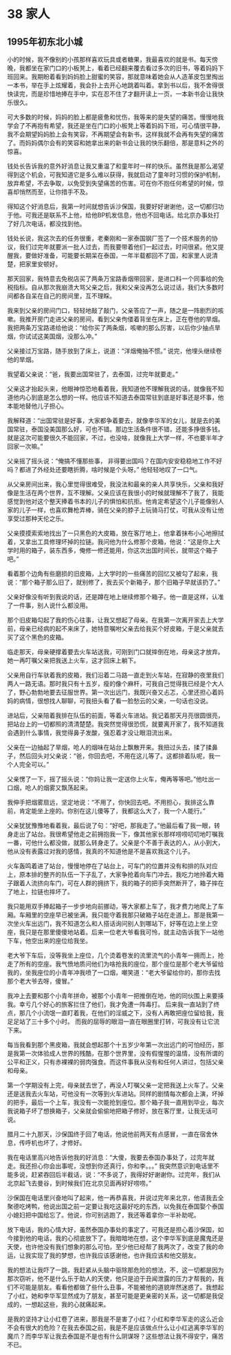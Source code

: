 # 38 家人


## 1995年初东北小城

小的时候，我不像别的小孩那样喜欢玩具或者糖果，我最喜欢的就是书。每天傍晚，我都坐在家门口的小板凳上，看着已经翻来覆去看过多次的旧书，等着妈妈下班回来。我期盼着看到妈妈脸上甜蜜的笑容，那就意味着她会从人造革皮包里掏出一本书，举在手上炫耀着，我会扑上去开心地跳着叫着。拿到书以后，我不舍得很快读完，而是珍惜地捧在手中，实在忍不住了才翻开读上一页，一本新书会让我快乐很久。

可大多数的时候，妈妈的脸上都是疲惫和忧伤，我等来的是失望的痛苦。慢慢地我学会了不再抱有希望，我还是坐在门口的小板凳上等着妈妈下班，可心情很平静，我不会期望妈妈脸上会有笑容，不再期望会有新书，这样我就不会再有失望的痛苦了。而妈妈偶尔会有的笑容和她拿出来的新书会让我的快乐翻倍，那是意料之外的惊喜。

钱处长告诉我的意外好消息让我又重温了和童年时一样的快乐。虽然我是那么渴望得到这个机会，可我知道它是多么难以获得，我就启动了童年时习惯的保护机制，放弃希望，不去争取，以免受到失望痛苦的伤害。可在你不抱任何希望的时候，惊喜却悄然而至，让你措手不及。

得知这个好消息后，我第一时间就想告诉沙保国，我要好好谢谢他，这一切都归功于他。可我还是联系不上他，给他BP机发信息，他也不回电话。给北京办事处打了好几次电话，都没找到他。

钱处长说，我这次去的任务很重，老秦刚和一家泰国钢厂签了一个技术服务的协议，我们过完年就要派一批人过去，而我要带着他们一起过去，时间很紧。他又提醒我，要做好准备，可能要长期呆在泰国，一年半载都回不了国，和家里人说清楚，把家里安顿好。

那天回家，我特意去免税店买了两条万宝路香烟带回家，是进口科一个同事给的免税指标。自从那次我崩溃大骂父亲之后，我和父亲没再怎么说过话，我们大多数时间都各自呆在自己的房间里，互不理睬。

我来到父亲的房间门口，轻轻地敲了敲门，父亲答应了一声，随之是一阵剧烈的咳嗽。我推开房门走进父亲的房间，看到父亲佝偻着背坐在床上，正在卷他的旱烟。我把两条万宝路递给他说：“给你买了两条烟，咳嗽的那么厉害，以后你少抽点旱烟，你试试这美国烟，没那么冲。”

父亲接过万宝路，随手放到了床上，说道：“洋烟俺抽不惯。” 说完，他埋头继续卷他的旱烟。

我望着父亲说：“爸，我要出国常驻了，去泰国，过完年就要走。”

父亲这才抬起头来，他眼神惊恐地看着我，我知道他不理解我说的话，就像我不知道他内心到底是怎么想的一样。他应该不知道去泰国常驻到底是好事还是坏事，他本能地替他儿子担心。

我解释道：“出国常驻是好事，大家都争着要去，就像李华军的女儿，就是去的美国常驻，泰国没美国那么好，可也不错。那边生活条件很不错，还能多挣很多钱。就是这次可能要很久不能回家，不过，也没啥，就像我上大学一样，不也要半年才回家一次嘛。”

父亲摇了摇头说：“俺搞不懂那些事， 非得要出国吗？在国内安安稳稳地工作不好吗？都进了外经处还要瞎折腾，啥时候是个头呀。” 他轻轻地叹了一口气。

从父亲房间出来，我心里觉得很难受，我没法和最亲的亲人共享快乐，父亲和我好像是生活在两个世界，互不理解。父亲应该在我很小的时候就理解不了我了，我能感觉到他对这个整天捧着书本的儿子的惧怕和抗拒。他肯定希望这个儿子能像别人家的儿子一样，也喜欢舞枪弄棒，骑在父亲的脖子上玩骑马打仗，可我从没有让他享受过那种天伦之乐。

父亲摸摸索索地找出了一只黑色的大皮箱，放在客厅地上，他拿着抹布小心地擦拭着，又拿出工具修理坏掉的拉链。我问他为什么修那个皮箱，他说：“这是你上大学时用的箱子，装东西多，俺修一修还能用，你这次出国时间长，就带这个箱子吧。”

看着那个边角有些磨损的旧皮箱，上大学时的一些痛苦的回忆又被勾了起来，我说：“那个箱子那么旧了，就别修了，我去买个新箱子，那个旧箱子早就该扔了。”

父亲好像没有听到我说的话，还是蹲在地上继续修那个箱子。他一直是这样，认准了一件事，别人说什么都没用。

那个旧皮箱勾起了我的伤心往事，让我又想起了母亲。在我第一次离开家去上大学前，母亲已经病的起不来床了，她特意嘱咐父亲去给我买个好皮箱，于是父亲就去买了这个黑色的皮箱。

临走那天，母亲硬撑着要去火车站送我，可刚到门口就摔倒在地，母亲这才放弃。她一再叮嘱父亲把我送上火车，这才回床上躺下。

父亲用自行车驮着我的皮箱，我们沿着二马路一直走到火车站，在寂静的夜里我们两人一路无语。那时我只有十五岁，瘦的像个麻秆，可我自己觉得我已经是个大人了，野心勃勃地要去征服世界。第一次出远门，我既兴奋又忐忑，心里还担心着妈妈的病情，很想找人聊聊，可我扭头看了看一脸愁云的父亲，一句话也没说。

进站后，父亲陪着我排在队伍的前面，等着火车进站。我记着那天月亮很圆很亮，把站台上的一切都照的清清楚楚。我突然觉得很恐慌，就要离开家了，我不知道我会遇到什么事情，我觉得鼻子发酸，强忍着才没让眼泪流出来。

父亲在一边抽起了旱烟，呛人的烟味在站台上飘散开来。我扭过头去，揉了揉鼻子，然后回头对父亲说：“爸，你回去吧，不用在这儿等了。这都排着队呢，我一个人完全可以。”

父亲愣了一下，摇了摇头说：“你妈让我一定送你上火车，俺再等等吧。”他吐出一口烟，呛人的烟雾又飘荡起来。

我伸手把烟雾扇远，坚定地说：“不用了，你快回去吧。不用担心，我排这么靠前，肯定能坐上座的。你别在这儿傻等了，我都这么大了，我一个人能行。”

父亲犹犹豫豫地看着我，最后说了句：“好吧，那我走了。”他最后看了我一眼，转身走出了站台。我很希望他走之前拥抱我一下，像其他家长那样唠唠叨叨地叮嘱我一番，可他什么都没做，就那么转身走了。父亲是个不善于表达的人，从小到大，他从没有表露过对我的感情，我真的不知道他是不是喜欢我这个儿子。

火车轰鸣着进了站台，慢慢地停在了站台上，可车门的位置并没有和排的队对应上，原本排的整齐的队伍一下子乱了，大家争抢着向车门冲去，我吃力地拎着大箱子跟着人流挤向车门，可在人群的拥挤下，我的箱子的把手突然断开了，箱子摔在了地上，拉链也摔坏了。

我只能用双手捧起箱子一步步地向前挪动，等大家都上车了，我才费力地爬上了车厢。车厢里的空座早已被坐满，我只能守着我那只破箱子站在走道上。那是我第一次坐火车出远门，我不知道怎么和人搭话询问别人到哪站下，好等在边上坐上空座，我只是在那里傻傻地站着。后来一位老大爷看我可怜，就主动告诉我下一站他下车，他空出来的座位给我坐。

老大爷下车后，没等我坐上座位，几个烫着卷发的流里流气的小青年一拥而上，抢走了所有的空座。我气愤地质问他们为啥抢我的座位，那个座位是那个老大爷留给我的，坐我座位的小青年冲我喷了一口烟，嘲笑道：“老大爷留给你的，那你去找那个老大爷去呀，傻冒。”

我冲上去要和那个小青年拼命，被那个小青年一把推倒在地，他的同伙围上来要揍我。幸亏几个好心的旅客拦住了他们，我才免遭一阵毒打。 后来我一直站到了终点，那几个小流氓一直盯着我，在他们的淫威之下，没有人再敢把座位留给我，我足足站了三十多个小时。 而我的屈辱的眼泪一直在眼圈里打转，可我没有让它流下来。

每当我看到那个黑皮箱，我就会想起那个十五岁少年第一次出远门的可怕经历，那是我第一次体验成人世界的残酷，在那个世界里，没有假惺惺的温情，没有所谓的公平和正义，只有赤裸裸的弱肉强食。而这件事我从没有和任何人讲过，包括父亲和母亲。

第一个学期没有上完，母亲就去世了，再没人叮嘱父亲一定把我送上火车了。父亲还是送我去火车站，可他没有一次等到火车进站。同样的剧情每次都会上演，坏掉的把手，最后一个上车，我没有一次能抢到座位。那个箱子我一直用到毕业，每次我说箱子坏了想换箱子，父亲就会偷偷地把箱子修好，放在客厅里，让我无话可说。

腊月二十九那天，沙保国终于回了电话，他说他前两天有点感冒，一直在宿舍休息，传呼机也坏了，才修好。

我在电话里高兴地告诉他我的好消息：“大傻，我要去泰国办事处了，过完年就走。我还担心你会出事呢，没想到你还真行，你和李。。。” 我突然意识到电话里不能多说，赶紧吞回后半截话，说：“不多说了，我得好好谢谢你。过完年，我们从北京起飞去曼谷，到时候我们在北京见面再好好唠唠。”

沙保国在电话里兴奋地叫了起来，他一再恭喜我，并说过完年来北京，他请我去全聚德吃烤鸭，他说出国之前一定要让我吃这最好吃的东西，以免我在泰国娶个泰国小媳妇把中国给忘了。他说，你可别逃跑了，我还等着拿你一半补助呢。

放下电话，我的心情大好，虽然泰国办事处的事定了，可我还是担心着沙保国，如今接到他的电话，我的心彻底放下了。我暗暗地在想，这个李华军到底是魔鬼还是天使，也许他没有我们想象的那么可怕，至少他已经帮了我两次了，改变了我的命运，让我实现了我的梦想，也许我应该感谢他，也许我应该和他交朋友。

我的想法让我吓了一跳，我赶紧从头脑中驱除那危险的想法，不，这一切都是因为那次窃听，他不是什么乐于助人的天使，他只是迫于丑闻泄露的压力才帮我的，我们不可能是朋友。看看他都做了些什么丑事，不能被他的道貌岸然迷惑了。我想起了小红，她和李华军显然成为了朋友，甚至可能是更亲密的关系，这一切都是我促成的，一想起这些，我的心就痛起来。

是我的坚持才让小红卷了进来，那我是不是害了小红？小红和李华军走的这么近会不会有很大的危险？在我去泰国之前，我是不是应该做点什么让小红逃离李华军的魔爪？而李华军让我去泰国是不是也有什么阴谋呀？这些想法让我不得安宁，痛苦不已。
